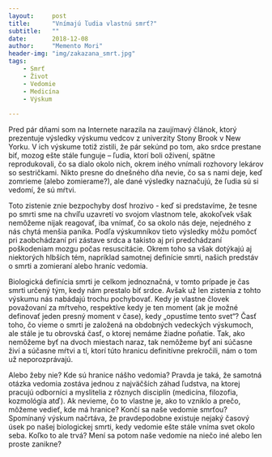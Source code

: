 ```yaml
---
layout:     post
title:      "Vnímajú ľudia vlastnú smrť?"
subtitle:   ""
date:       2018-12-08
author:     "Memento Mori"
header-img: "img/zakazana_smrt.jpg"
tags:
    - Smrť
    - Život
    - Vedomie
    - Medicína
    - Výskum
   
---
```



Pred pár dňami som na Internete narazila na zaujímavý článok, ktorý prezentuje výsledky výskumu vedcov z univerzity Stony Brook v New Yorku. V ich výskume totiž zistili, že pár sekúnd po tom, ako srdce prestane biť, mozog ešte stále funguje – ľudia, ktorí boli oživení, spätne reprodukovali, čo sa dialo okolo nich, okrem iného vnímali rozhovory lekárov so sestričkami. Nikto presne do dnešného dňa nevie, čo sa s nami deje, keď zomrieme (alebo zomierame?), ale dané výsledky naznačujú, že ľudia sú si vedomí, že sú mŕtvi. 

Toto zistenie znie bezpochyby dosť hrozivo - keď si predstavíme, že tesne po smrti sme na chvíľu uzavretí vo svojom vlastnom tele, akokoľvek však nemôžeme nijak reagovať, iba vnímať, čo sa okolo nás deje, nejedného z nás chytá menšia panika. Podľa výskumníkov tieto výsledky môžu pomôcť pri zaobchádzaní pri zástave srdca a takisto aj pri predchádzaní poškodeniam mozgu počas resuscitácie. Okrem toho sa však dotýkajú aj niektorých hlbších tém, napríklad samotnej definície smrti, našich predstáv o smrti a zomieraní alebo hraníc vedomia.

Biologická definícia smrti je celkom jednoznačná, v tomto prípade je čas smrti určený tým, kedy nám prestalo biť srdce. Avšak už len zistenia z tohto výskumu nás nabádajú trochu pochybovať. Kedy je vlastne človek považovaní za mŕtveho, respektíve kedy je ten moment (ak je možné definovať jeden presný moment v čase), kedy „opustíme tento svet“? Časť toho, čo vieme o smrti je založená na obdobných vedeckých výskumoch, ale stále je tu obrovská časť, o ktorej nemáme žiadne poňatie. Tak, ako nemôžeme byť na dvoch miestach naraz, tak nemôžeme byť ani súčasne živí a súčasne mŕtvi a tí, ktorí túto hranicu definitívne prekročili, nám o tom už neporozprávajú. 

Alebo žeby nie? Kde sú hranice nášho vedomia? Pravda je taká, že samotná otázka vedomia zostáva jednou z najväčších záhad ľudstva, na ktorej pracujú odborníci a myslitelia z rôznych disciplín (medicína, filozofia, kozmológia atď). Ak nevieme, čo to vlastne je, ako to vzniklo a prečo, môžeme vedieť, kde má hranice? Končí sa naše vedomie smrťou? Spomínaný výskum načrtáva, že pravdepodobne existuje nejaký časový úsek po našej biologickej smrti, kedy vedomie ešte stále vníma svet okolo seba. Koľko to ale trvá? Mení sa potom naše vedomie na niečo iné alebo len proste zanikne? 






